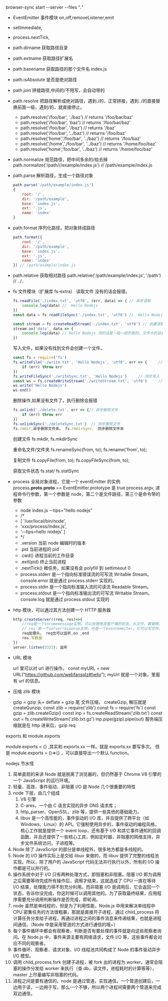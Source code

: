 
browser-sync start --server --files "_._"

- EventEmitter 事件模块 on,off,removeListener,emit

- setImmediate,
- process.nextTick,
- path.dirname 获取路径目录
- path.extname 获取路径扩展名
- path.basename 获取路径的那个文件名 index.js
- path.isAbsolute 是否是绝对路径
- path.join 拼接路径,中间的/不用写，会自动带的
- path.resolve 把路径解析成绝对路径，遇到./的，正常拼接，遇到../的直接替换前面一级，遇到/的，就直接停止。
  - path.resolve('/foo/bar', './baz') // returns '/foo/bar/baz'
  - path.resolve('/foo/bar', 'baz') // returns '/foo/bar/baz'
  - path.resolve('/foo/bar', '/baz') // returns '/baz'
  - path.resolve('/foo/bar', '../baz') // returns '/foo/baz'
  - path.resolve('home','/foo/bar', '../baz') // returns '/foo/baz'
  - path.resolve('/home','./foo/bar', '../baz') // returns '/home/foo/baz'
  - path.resolve('home','foo/bar', '../baz') // returns '/home/foo/baz'
- path.normalize 规范路径，把中间多余的/给去掉
  path.normalize('/path///example/index.js') // /path/example/index.js
- path.parse 解析路径，生成一个路径对象
  ```js
  path.parse('/path/example/index.js')
  {
      root: '/',
      dir: '/path/example',
      base: 'index.js',
      ext: '.js',
      name: 'index'
  }
  ```
- path.format 序列化路径，把对象转成路径
  ```js
  path.format({
      root: '/',
      dir: '/path/example',
      base: 'index.js',
      ext: '.js',
      name: 'index'
  }) // /path/example/index.js
  ```
- path.relative 获取相对路径
  path.relative('/path/example/index.js', '/path') // ../..
- fs 文件模块（扩展库 fs-extra）
  读取文件 没有的话会报错。

  ```js
  fs.readFile('./index.txt', 'utf8', (err, data) => { // 异步读取
      console.log(data) //  Hello Nodejs
  })
  const data = fs.readFileSync('./index.txt', 'utf8') //  Hello Nodejs // 同步读取

  const stream = fs.createReadStream('./index.txt', 'utf8') // 创建读取流
  stream.on('data', data => {
      console.log(data) // Hello Nodejs 流的话是一段一段的取的，文件大的话会进来很多次。
  })
  ```

  写入文件，如果没有找到文件会创建一个文件。

  ```js
  const fs = require('fs')
  fs.writeFile('./write.txt', 'Hello Nodejs', 'utf8', err => {     // 异步写入
      if (err) throw err
  })
  fs.writeFileSync('./writeSync.txt', 'Hello Nodejs')     // 同步写入
  const ws = fs.createWriteStream('./writeStream.txt', 'utf8')     // 文件流写入
  ws.write('Hello Nodejs')
  ws.end()
  ```

  删除操作,如果没有文件了，执行删除会报错

  ```js
  fs.unlink('./delete.txt', err => {// 异步删除文件
      if (err) throw err
  })
  fs.unlinkSync('./deleteSync.txt')  // 同步删除文件
  fs.rmdir,异步删除文件夹。 fs.rmdirSync， 同步删除文件夹
  ```

  创建文件 fs.mkdir, fs.mkdirSync

  重命名文件/文件夹 fs.renameSync(from, to); fs.rename('from', to);

  复制文件 fs.copyFile(from, to); fs.copyFileSync(from, to);

  获取文件状态 fs.stat/ fs.statSync

- process 全局对象进程，它是一个 eventEmitter 的实例 process.**proto**.**proto** == EventEmitter.prototype 是 true
  process.argv, 进程命令行参数，第一个参数是 node，第二个是文件路径，第三个是命令带的参数
  - node index.js --tips="hello nodejs"
  - /\*
  - [ '/usr/local/bin/node',
  - 'xxx/process/index.js',
  - '--tips=hello nodejs' ]
  - \*/
  - .version 当前 node 编辑时的版本
  - .pid 当前进程的 pid
  - .cwd() 进程当前的工作目录
  - .exit(pid) 终止当前进程
  - .nextTick() 微任务，如果没有会 polyfill 到 settimeout 0
  - process.stderr 是一个指向标准错误流的可写流 Writable Stream。console.error 就是通过 process.stderr 实现的。
  - process.stdin 是一个指向标准输入流的可读流 Readable Stream。
  - process.stdout 是一个指向标准输出流的可写流 Writable Stream。console.log 就是通过 process.stdout 实现的
- http 模块，可以通过其方法创建一个 HTTP 服务器
  ```js
  http.createServer((req, res)=>{
      //req是一个incomemessage实例，可以处理来自客户端的状态，头文件，数据等。
      // res 是一个serverresponse实例，也是一个eventemmiter。它可以写文件。
      req处理头， req也可以监听,on ,end
      res.写数据
  })
  server.listen(3333); 监听
  ```
- URL 模块

  url 里可以对 url 进行操作。
  const myURL = new URL("https://github.com/webfansplz#hello");
  myUrl 就是一个对象。里面有 url 的信息。

- 压缩 zlib 模块

  gzip = gzip 头+ deflate + gzip 尾
  文件压缩， createGzip, 解压就是 createGunzip;
  const zlib = require('zlib')
  const fs = require('fs')
  const gzip = zlib.createGzip()
  const inp = fs.createReadStream('zlib.txt')
  const out = fs.createWriteStream('zlib.txt.gz')
  inp.pipe(gzip).pipe(out)
  服务端压缩就是在 http 进来后，gzip req

exports 和 module.exports

module.exports = {} ,其实和 exports.xx 一样。就是 exports.xx 要写多次。
但是 module.exports = ()=>{} ，可以直接导出一个默认 function。

nodejs 节水怪

1. 简单直观的来讲 Node 就是脱离了浏览器的，但仍然基于 Chrome V8 引擎的一个 JavaScript 的运行环境。
2. 轻量、高效、事件驱动、非阻塞 I/O 是 Node 几个很重要的特性
3. node 下层，由几个组成
   1. V8 引擎
   2. C-ares，一个由 C 语言实现的异步 DNS 请求库；
   3. http_parser、OpenSSL、zlib 等，提供一些其他的基础能力。
   4. libuv 是一个高性能的，事件驱动的 I/O 库，并且提供了跨平台（如 Windows、Linux）的 API。它强制使用异步的，事件驱动的编程风格，核心工作就是提供一个 event loop，还有基于 I/O 和其它事件通知的回调函数。并且还提供了一些核心工具，例如定时器，非阻塞的网络支持，异步文件系统访问，子进程等。
4. Node 除了 JavaScript 的部分是单线程外，很多地方都是多线程的。
5. Node 的 I/O 操作实际上是交给 libuv 来做的，而 libuv 提供了完整的线程池实现。所以，除了用户的 JavaScript 代码无法并行执行以外，所有的 I/O 操作都是可以并行的。
6. 操作系统中对于 I/O 只有两种处理方式，即阻塞和非阻塞。阻塞 I/O 即为调用之后需要等待完成所有操作后，调用才结束，这就造成了 CPU 一直在等待 I/O 结束，处理能力得不到充分利用。而非阻塞 I/O 是调用后，它会返回一个状态，告诉你没完成，你这时候可以调用其他的。为了获取最终结果，应用程序需要充分调用判断操作是否完成，即轮询。
7. node 虽然是单线程的，但是为了利用性能，Node.js 中用来解决单线程中 CPU 密集任务的方法很粗暴，那就是直接开子进程，通过 child_process 将计算任务分发给子进程，再通过进程之间的事件消息来传递结果，也就是进程间通信。（Node 中是采用管道的方式进行通信的哦~）
8. 每个事件循环中都会有观察者，判断是否有要处理的事件就是向这些观察者询问。在 Node.js 中，事件来源主要有网络请求，文件 I/O 等，这些事件都会对应不同的观察者。
9. 事件循环、观察者、请求对象、I/O 线程池共同构成了 Node 的事件驱动异步 I/O 模型。
10. 调用 child_process.fork 创建子进程，被 fork 出的进程为 worker。通常会阻塞的操作分发给 worker 来执行（查 db，读文件，进程耗时的计算等等），master 上尽量编写非阻塞的代码。
11. 进程之间是要有通信的。node 是通过管道。实现通信。一个管道创建后，一边用于读，一边用于写。那么一个不够，所以两个进程间需要两个管道来完成双边通信。
